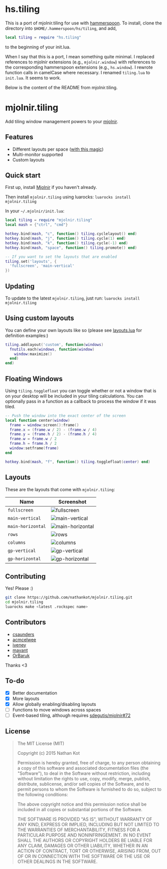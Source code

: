 # hs.tiling

This is a port of mjolnir.tiling for use with [hammerspoon][hammerspoon]. To
install, clone the directory into `$HOME/.hammerspoon/hs/tiling`, and add,

```lua
local tiling = require "hs.tiling"
```

to the beginning of your init.lua.

When I say that this is a port, I mean something quite minimal. I replaced
references to mjolnir extensions (e.g., `mjolnir.window`) with references to
the corresponding hammerspoon extensions (e.g., `hs.window`). I rewrote
function calls in camelCase where necessary. I renamed `tiling.lua` to
`init.lua`. It seems to work.

[hammerspoon]: https://github.com/Hammerspoon/hammerspoon

Below is the content of the README from mjolnir.tiling.

# mjolnir.tiling

Add tiling window management powers to your [mjolnir][mjolnir].

## Features

* Different layouts per space ([with this magic][magic])
* Multi-monitor supported
* Custom layouts

## Quick start

First up, install [Mjolnir](https://github.com/sdegutis/mjolnir) if you haven't already.

Then install `mjolnir.tiling` using luarocks: `luarocks install mjolnir.tiling`

In your `~/.mjolnir/init.lua`:

```lua
local tiling = require "mjolnir.tiling"
local mash = {"ctrl", "cmd"}

hotkey.bind(mash, "c", function() tiling.cyclelayout() end)
hotkey.bind(mash, "j", function() tiling.cycle(1) end)
hotkey.bind(mash, "k", function() tiling.cycle(-1) end)
hotkey.bind(mash, "space", function() tiling.promote() end)

-- If you want to set the layouts that are enabled
tiling.set('layouts', {
  'fullscreen', 'main-vertical'
})
```

## Updating

To update to the latest `mjolnir.tiling`, just run: `luarocks install mjolnir.tiling`

## Using custom layouts

You can define your own layouts like so (please see [layouts.lua](/layouts.lua) for definition examples:)

```lua
tiling.addlayout('custom', function(windows)
  fnutils.each(windows, function(window)
    window:maximize()
  end)
end)
```

## Floating Windows

Using `tiling.togglefloat` you can toggle whether or not a window that is on your desktop will be
included in your tiling calculations. You can optionally pass in a function as a callback to process
the window if it was tiled.

```lua
-- Push the window into the exact center of the screen
local function center(window)
  frame = window:screen():frame()
  frame.x = (frame.w / 2) - (frame.w / 4)
  frame.y = (frame.h / 2) - (frame.h / 4)
  frame.w = frame.w / 2
  frame.h = frame.h / 2
  window:setframe(frame)
end

hotkey.bind(mash, "f", function() tiling.togglefloat(center) end)
```

## Layouts

These are the layouts that come with `mjolnir.tiling`:

Name						                            | Screenshot
------------------------------------------- | ------------------------------------
`fullscreen`		                            | ![fullscreen](https://raw.github.com/nathankot/mjolnir.tiling/master/screenshots/fullscreen.png)
`main-vertical`                             | ![main-vertical](https://raw.github.com/nathankot/mjolnir.tiling/master/screenshots/main-vertical.png)
`main-horizontal`                           | ![main-horizontal](https://raw.github.com/nathankot/mjolnir.tiling/master/screenshots/main-horizontal.png)
`rows`                                      | ![rows](https://raw.github.com/nathankot/mjolnir.tiling/master/screenshots/rows.png)
`columns`                                   | ![columns](https://raw.github.com/nathankot/mjolnir.tiling/master/screenshots/columns.png)
`gp-vertical`                               | ![gp-vertical](https://raw.github.com/nathankot/mjolnir.tiling/master/screenshots/gp-vertical.png)
`gp-horizontal`                             | ![gp-horizontal](https://raw.github.com/nathankot/mjolnir.tiling/master/screenshots/gp-horizontal.png)


## Contributing

Yes! Please :)

```sh
git clone https://github.com/nathankot/mjolnir.tiling.git
cd mjolnir.tiling
luarocks make <latest .rockspec name>
```

## Contributors

* [csaunders](https://github.com/csaunders)
* [acmcelwee](https://github.com/acmcelwee)
* [iveney](https://github.com/iveney)
* [mavant](https://github.com/mavant)
* [OrBaruk](https://github.com/OrBaruk)

Thanks <3

## To-do

* [x] Better documentation
* [x] More layouts
* [x] Allow globally enabling/disabling layouts
* [ ] Functions to move windows across spaces
* [ ] Event-based tiling, although requires [sdegutis/mjolnir#72][72]

[mjolnir]: https://github.com/sdegutis/mjolnir
[72]: https://github.com/sdegutis/mjolnir/issues/72
[magic]: https://github.com/nathankot/mjolnir.tiling/blob/953c22a43ba56362a635d83a4455f4bc92e6546a/tiling.lua#L95-L124

## License

> The MIT License (MIT)
>
> Copyright (c) 2015 Nathan Kot
>
> Permission is hereby granted, free of charge, to any person obtaining a copy
> of this software and associated documentation files (the "Software"), to deal
> in the Software without restriction, including without limitation the rights
> to use, copy, modify, merge, publish, distribute, sublicense, and/or sell
> copies of the Software, and to permit persons to whom the Software is
> furnished to do so, subject to the following conditions:
>
> The above copyright notice and this permission notice shall be included in
> all copies or substantial portions of the Software.
>
> THE SOFTWARE IS PROVIDED "AS IS", WITHOUT WARRANTY OF ANY KIND, EXPRESS OR
> IMPLIED, INCLUDING BUT NOT LIMITED TO THE WARRANTIES OF MERCHANTABILITY,
> FITNESS FOR A PARTICULAR PURPOSE AND NONINFRINGEMENT. IN NO EVENT SHALL THE
> AUTHORS OR COPYRIGHT HOLDERS BE LIABLE FOR ANY CLAIM, DAMAGES OR OTHER
> LIABILITY, WHETHER IN AN ACTION OF CONTRACT, TORT OR OTHERWISE, ARISING FROM,
> OUT OF OR IN CONNECTION WITH THE SOFTWARE OR THE USE OR OTHER DEALINGS IN
> THE SOFTWARE.
